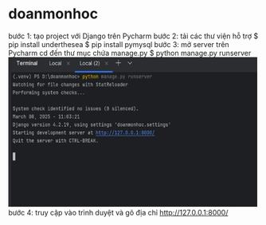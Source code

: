 # doanmonhoc
bước 1: tạo project với Django trên Pycharm
bước 2: tải các thư viện hỗ trợ
    $ pip install underthesea
    $ pip install pymysql
bước 3: mở server trên Pycharm
    cd đến thư mục chứa manage.py
    $ python manage.py runserver
<img alt="img.png" height="300" src="img.png" width="500"/>
bước 4: truy cập vào trình duyệt và gõ địa chỉ http://127.0.0.1:8000/
